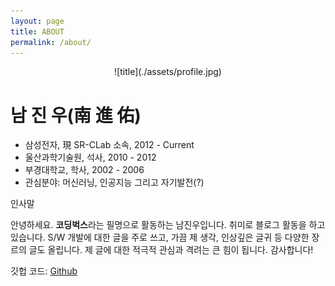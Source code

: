 ```yaml
---
layout: page
title: ABOUT
permalink: /about/
---
```


<center>![title](./assets/profile.jpg)</center>



# 남 진 우(南 進 佑)

* 삼성전자, 現 SR-CLab 소속, 2012 - Current 
* 울산과학기술원, 석사, 2010 - 2012
* 부경대학교, 학사, 2002 - 2006 
* 관심분야: 머신러닝, 인공지능 그리고 자기발전(?)



인사말

 안녕하세요. **코딩벅스**라는 필명으로 활동하는 남진우입니다. 취미로 블로그 활동을 하고 있습니다. S/W 개발에 대한 글을 주로 쓰고, 가끔 제 생각, 인상깊은 글귀 등 다양한 장르의 글도 올립니다. 제 글에 대한 적극적 관심과 격려는 큰 힘이 됩니다. 감사합니다!

깃헙 코드:  [Github](https://github.com/junimnjw)    
